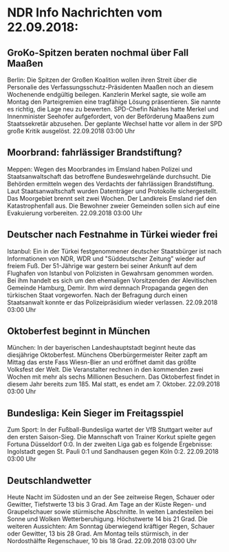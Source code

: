 # NDR Info Nachrichten vom 22.09.2018:


## GroKo-Spitzen beraten nochmal über Fall Maaßen
Berlin: Die Spitzen der Großen Koalition wollen ihren Streit über die Personalie des Verfassungsschutz-Präsidenten Maaßen noch an diesem Wochenende endgültig beilegen. Kanzlerin Merkel sagte, sie wolle am Montag den Parteigremien eine tragfähige Lösung präsentieren. Sie nannte es richtig, die Lage neu zu bewerten. SPD-Chefin Nahles hatte Merkel und Innenminister Seehofer aufgefordert, von der Beförderung Maaßens zum Staatssekretär abzusehen. Der geplante Wechsel hatte vor allem in der SPD große Kritik ausgelöst. 22.09.2018 03:00 Uhr 

## Moorbrand: fahrlässiger Brandstiftung?
Meppen: Wegen des Moorbrandes im Emsland haben Polizei und Staatsanwaltschaft das betroffene Bundeswehrgelände durchsucht. Die Behörden ermitteln wegen des Verdachts der fahrlässigen Brandstiftung. Laut Staatsanwaltschaft wurden Datenträger und Protokolle sichergestellt. Das Moorgebiet brennt seit zwei Wochen. Der Landkreis Emsland rief den Katastrophenfall aus. Die Bewohner zweier Gemeinden sollen sich auf eine Evakuierung vorbereiten. 22.09.2018 03:00 Uhr 

## Deutscher nach Festnahme in Türkei wieder frei
Istanbul: Ein in der Türkei festgenommener deutscher Staatsbürger ist nach Informationen von NDR, WDR und "Süddeutscher Zeitung" wieder auf freiem Fuß. Der 51-Jährige war gestern bei seiner Ankunft auf dem Flughafen von Istanbul von Polizisten in Gewahrsam genommen worden. Bei ihm handelt es sich um den ehemaligen Vorsitzenden der Alevitischen Gemeinde Hamburg, Demir. Ihm wird demnach Propaganda gegen den türkischen Staat vorgeworfen. Nach der Befragung durch einen Staatsanwalt konnte er das Polizeipräsidium wieder verlassen. 22.09.2018 03:00 Uhr 

## Oktoberfest beginnt in München
München: In der bayerischen Landeshauptstadt beginnt heute das diesjährige Oktoberfest. Münchens Oberbürgermeister Reiter zapft am Mittag das erste Fass Wiesn-Bier an und eröffnet damit das größte Volksfest der Welt. Die Veranstalter rechnen in den kommenden zwei Wochen mit mehr als sechs Millionen Besuchern. Das Oktoberfest findet in diesem Jahr bereits zum 185. Mal statt, es endet am 7. Oktober. 22.09.2018 03:00 Uhr 

## Bundesliga: Kein Sieger im Freitagsspiel
Zum Sport: In der Fußball-Bundesliga wartet der VfB Stuttgart weiter auf den ersten Saison-Sieg. Die Mannschaft von Trainer Korkut spielte gegen Fortuna Düsseldorf 0:0. In der zweiten Liga gab es folgende Ergebnisse: Ingolstadt gegen St. Pauli 0:1 und Sandhausen gegen Köln 0:2. 22.09.2018 03:00 Uhr 

## Deutschlandwetter
Heute Nacht im Südosten und an der See zeitweise Regen, Schauer oder Gewitter, Tiefstwerte 13 bis 3 Grad. Am Tage an der Küste Regen- und Graupelschauer sowie stürmische Abschnitte. In weiten Landesteilen bei Sonne und Wolken Wetterberuhigung. Höchstwerte 14 bis 21 Grad. Die weiteren Aussichten: Am Sonntag überwiegend kräftiger Regen, Schauer oder Gewitter, 13 bis 28 Grad. Am Montag teils stürmisch, in der Nordosthälfte Regenschauer, 10 bis 18 Grad. 22.09.2018 03:00 Uhr 
